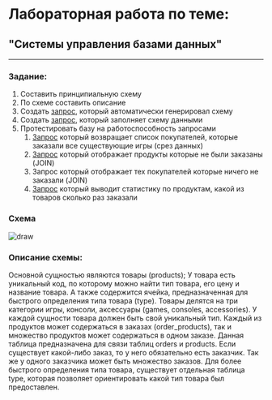 # Лабораторная работа по теме:
## "Системы управления базами данных"
---
### Задание:
1. Составить принципиальную схему
2. По схеме составить описание
3. Создать [запрос](https://github.com/trueillum/dbms-task/blob/master/creation.sql), который автоматически генерировал схему
4. Создать [запрос](https://github.com/trueillum/dbms-task/blob/master/data_insert.sql), который заполняет схему данными
5. Протестировать базу на работоспособность запросами
    1. [Запрос](https://github.com/trueillum/dbms-task/blob/master/queries/query.sql) который возвращает список покупателей, которые заказали все существующие игры (срез данных)
    2. [Запрос](https://github.com/trueillum/dbms-task/blob/master/queries/third_query.sql) который отображает продукты которые не были заказаны (JOIN)
    3. Запрос который отображает тех покупателей которые ничего не заказали (JOIN)
    4. [Запрос](https://github.com/trueillum/dbms-task/blob/master/queries/second_query.sql) который выводит статистику по продуктам, какой из товаров сколько раз заказали

### Схема
![draw](https://cdn.rawgit.com/trueillum/dbms-task/master/src/gameshop.svg)
### Описание схемы:
Основной сущностью являются товары (products);
У товара есть уникальный код, по которому можно найти тип товара, его цену и название товара. А также содержится ячейка, предназначенная для быстрого определения типа товара (type). Товары делятся на три категории игры, консоли, аксессуары (games, consoles, accessories). У каждой сущности товара должен быть свой уникальный тип.
Каждый из продуктов может содержаться в заказах (order_products), так и множество продуктов может содержаться в одном заказе. Данная таблица предназначена для связи таблиц orders и products. Если существует какой-либо заказ, то у него обязательно есть заказчик. Так же у одного заказчика может быть множество заказов. Для более быстрого определения типа товара, существует отдельная таблица type, которая позволяет ориентировать какой тип товара был предоставлен.
